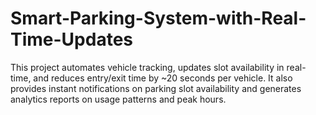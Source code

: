 # Smart-Parking-System-with-Real-Time-Updates
This project automates vehicle tracking, updates slot availability in real-time, and reduces entry/exit time by ~20 seconds per vehicle. It also provides instant notifications on parking slot availability and generates analytics reports on usage patterns and peak hours.
